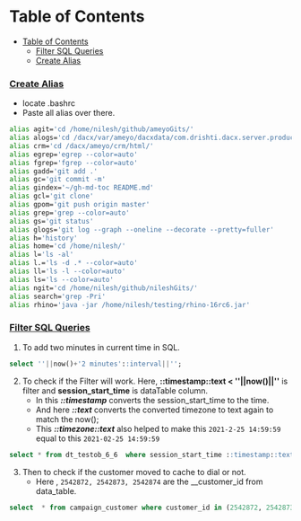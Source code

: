# Table of Contents

- [Table of Contents](#table-of-contents)  
   * [<ins><ins>Filter SQL Queries</ins></ins></ins>](#filter-sql-queries)  
   * [<ins><ins>Create Alias</ins></ins></ins>](#create-alias)  


### <ins>Create Alias</ins>
 - locate .bashrc   
 - Paste all alias over there.    
```bash
alias agit='cd /home/nilesh/github/ameyoGits/'
alias alogs='cd /dacx/var/ameyo/dacxdata/com.drishti.dacx.server.product/logs/'
alias crm='cd /dacx/ameyo/crm/html/'
alias egrep='egrep --color=auto'
alias fgrep='fgrep --color=auto'
alias gadd='git add .'
alias gc='git commit -m'
alias gindex='~/gh-md-toc README.md'
alias gcl='git clone'
alias gpom='git push origin master'
alias grep='grep --color=auto'
alias gs='git status'
alias glogs='git log --graph --oneline --decorate --pretty=fuller'
alias h='history'
alias home='cd /home/nilesh/'
alias l='ls -al'
alias l.='ls -d .* --color=auto'
alias ll='ls -l --color=auto'
alias ls='ls --color=auto'
alias ngit='cd /home/nilesh/github/nileshGits/'
alias search='grep -Pri'
alias rhino='java -jar /home/nilesh/testing/rhino-16rc6.jar'
```

### <ins>Filter SQL Queries</ins>

1. To add two minutes in current time in SQL.

```sql
select ''||now()+'2 minutes'::interval||'';
```

2. To check if the Filter will work. Here, **::timestamp::text < ''||now()||''** is filter and **session_start_time** is dataTable column.
   - In this **_::timestamp_** converts the session_start_time to the time.
   - And here **_::text_** converts the converted timezone to text again to match the now();
   - This **_::timezone::text_** also helped to make this `2021-2-25 14:59:59` equal to this `2021-02-25 14:59:59`

```sql
select * from dt_testob_6_6  where session_start_time ::timestamp::text < ''||now()||'';
```

3. Then to check if the customer moved to cache to dial or not.
   - Here , `2542872, 2542873, 2542874` are the \_\_customer_id from data_table.

```sql
select  * from campaign_customer where customer_id in (2542872, 2542873, 2542874);
```
